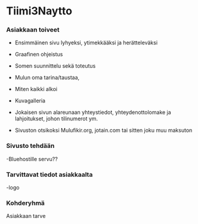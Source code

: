 # Tiimi3Naytto
### Asiakkaan toiveet

- Ensimmäinen sivu lyhyeksi, ytimekkääksi ja herätteleväksi

- Graafinen ohjeistus

- Somen suunnittelu sekä toteutus

- Mulun oma tarina/taustaa,

- Miten kaikki alkoi 

- Kuvagalleria

- Jokaisen sivun alareunaan yhteystiedot, yhteydenottolomake ja lahjoitukset, johon 	tilinumerot ym.

- Sivuston otsikoksi Mulufikir.org, jotain.com tai sitten joku muu maksuton

### Sivusto tehdään 

-Bluehostille servu??

### Tarvittavat tiedot asiakkaalta

-logo

### Kohderyhmä

Asiakkaan tarve
